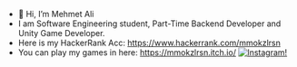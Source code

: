 - 👋 Hi, I’m Mehmet Ali
- I am Software Engineering student, Part-Time Backend Developer and Unity Game Developer.
- Here is my HackerRank Acc: https://www.hackerrank.com/mmokzlrsn 
- You can play my games in here: https://mmokzlrsn.itch.io/
 [![Instagram!](https://raw.githubusercontent.com/mmokzlrsn/Images/main/download-instagram-png-logo-20.png?token=ASEMKFKD4LSRBHC24NAIWODBKFH5K)](https://www.instagram.com/mmokzlrsn/)
